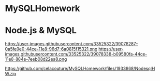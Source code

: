 # MySQLHomework

# Node.js & MySQL
https://user-images.githubusercontent.com/33525322/39078287-0a5fe0e0-44ce-11e8-96d7-6a0815f15321.png
https://user-images.githubusercontent.com/33525322/39078338-b09580fa-44ce-11e8-884e-7eeb08d22ea8.png

https://github.com/celacouture/MySQLHomework/files/1933868/NodesqlHW.zip
